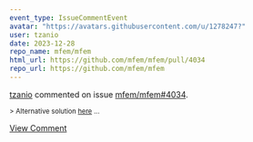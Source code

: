 ```yaml
---
event_type: IssueCommentEvent
avatar: "https://avatars.githubusercontent.com/u/1278247?"
user: tzanio
date: 2023-12-28
repo_name: mfem/mfem
html_url: https://github.com/mfem/mfem/pull/4034
repo_url: https://github.com/mfem/mfem
---
```


<a href='https://github.com/tzanio' target='_blank'>tzanio</a> commented on issue <a href='https://github.com/mfem/mfem/pull/4034' target='_blank'>mfem/mfem#4034</a>.

<small>> Alternative solution [here](https://github.com/mfem/mfem/compare/getbdrelementadjacentelement2-refactor)...</small>

<a href='https://github.com/mfem/mfem/pull/4034' target='_blank'>View Comment</a>